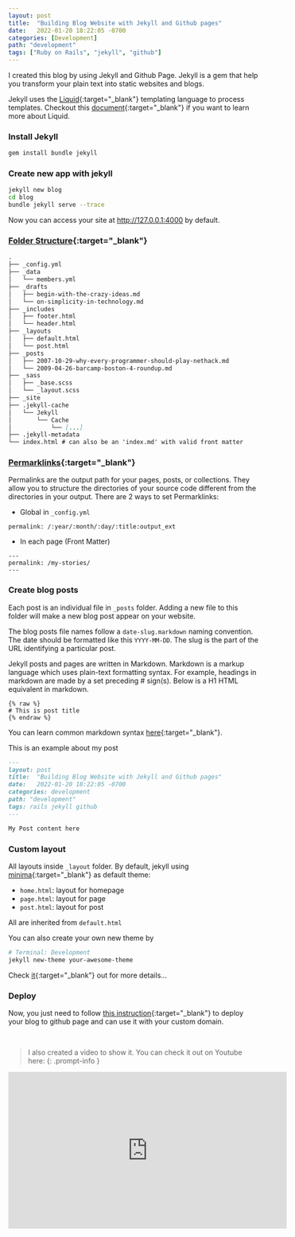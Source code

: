 ```yaml
---
layout: post
title:  "Building Blog Website with Jekyll and Github pages"
date:   2022-01-20 18:22:05 -0700
categories: [Development]
path: "development"
tags: ["Ruby on Rails", "jekyll", "github"]
---
```


I created this blog by using Jekyll and Github Page. Jekyll is a gem that help you transform your plain text into static websites and blogs.

Jekyll uses the [Liquid](https://shopify.github.io/liquid/){:target="_blank"} templating language to process templates. Checkout this [document](https://shopify.github.io/liquid/){:target="_blank"} if you want to learn more about Liquid.

### Install Jekyll

```sh
gem install bundle jekyll
```

### Create new app with jekyll
```sh
jekyll new blog
cd blog
bundle jekyll serve --trace
```
Now you can access your site at http://127.0.0.1:4000 by default.

### [Folder Structure](https://jekyllrb.com/docs/structure/){:target="_blank"}

```markdown
.
├── _config.yml
├── _data
│   └── members.yml
├── _drafts
│   ├── begin-with-the-crazy-ideas.md
│   └── on-simplicity-in-technology.md
├── _includes
│   ├── footer.html
│   └── header.html
├── _layouts
│   ├── default.html
│   └── post.html
├── _posts
│   ├── 2007-10-29-why-every-programmer-should-play-nethack.md
│   └── 2009-04-26-barcamp-boston-4-roundup.md
├── _sass
│   ├── _base.scss
│   └── _layout.scss
├── _site
├── .jekyll-cache
│   └── Jekyll
│       └── Cache
│           └── [...]
├── .jekyll-metadata
└── index.html # can also be an 'index.md' with valid front matter
```


### [Permarklinks](https://jekyllrb.com/docs/permalinks/){:target="_blank"}

Permalinks are the output path for your pages, posts, or collections. They allow you to structure the directories of your source code different from the directories in your output.
There are 2 ways to set Permarklinks:
- Global in `_config.yml`

```
permalink: /:year/:month/:day/:title:output_ext
```

- In each page (Front Matter)

```
---
permalink: /my-stories/
---
```

### Create blog posts

Each post is an individual file in `_posts` folder. Adding a new file to this folder will make a new blog post appear on your website.

The blog posts file names follow a `date-slug.markdown` naming convention. The date should be formatted like this `YYYY-MM-DD`. The slug is the part of the URL identifying a particular post.

Jekyll posts and pages are written in Markdown. Markdown is a markup language which uses plain-text formatting syntax. For example, headings in markdown are made by a set preceding # sign(s). Below is a H1 HTML equivalent in markdown.
```erb
{% raw %}
# This is post title
{% endraw %}
```

You can learn common markdown syntax [here](https://www.markdownguide.org/cheat-sheet/){:target="_blank"}.

This is an example about my post
```markdown
---
layout: post
title:  "Building Blog Website with Jekyll and Github pages"
date:   2022-01-20 18:22:05 -0700
categories: development
path: "development"
tags: rails jekyll github
---

My Post content here

```


### Custom layout

All layouts inside `_layout` folder. By default, jekyll using [minima](https://github.com/jekyll/minima){:target="_blank"} as default theme:
- `home.html`: layout for homepage
- `page.html`: layout for page
- `post.html`: layout for post

All are inherited from `default.html`

You can also create your own new theme by
```sh
# Terminal: Development
jekyll new-theme your-awesome-theme
```

Check [it](https://jekyllrb.com/docs/themes/){:target="_blank"} out for more details...

### Deploy

Now, you just need to follow [this instruction](https://docs.github.com/en/pages/setting-up-a-github-pages-site-with-jekyll){:target="_blank"} to deploy your blog to github page and can use it with your custom domain.


<br />

> I also created a video to show it. You can check it out on Youtube here:
{: .prompt-info }

<iframe width="560" height="315" src="https://www.youtube.com/embed/tdRhYlWRapo" title="YouTube video player" frameborder="0" allow="accelerometer; autoplay; clipboard-write; encrypted-media; gyroscope; picture-in-picture" allowfullscreen></iframe>
<br />